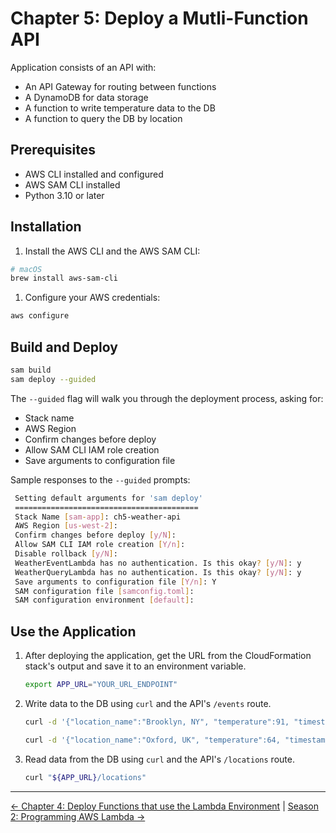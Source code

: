 # Chapter 5: Deploy a Mutli-Function API

Application consists of an API with:

- An API Gateway for routing between functions
- A DynamoDB for data storage
- A function to write temperature data to the DB
- A function to query the DB by location

## Prerequisites

- AWS CLI installed and configured
- AWS SAM CLI installed
- Python 3.10 or later

## Installation

1. Install the AWS CLI and the AWS SAM CLI:

```bash
# macOS
brew install aws-sam-cli
```

1. Configure your AWS credentials:

```bash
aws configure
```

## Build and Deploy

```bash
sam build
sam deploy --guided
```

The `--guided` flag will walk you through the deployment process, asking for:

- Stack name
- AWS Region
- Confirm changes before deploy
- Allow SAM CLI IAM role creation
- Save arguments to configuration file

Sample responses to the `--guided` prompts:

```bash
 Setting default arguments for 'sam deploy'
 =========================================
 Stack Name [sam-app]: ch5-weather-api
 AWS Region [us-west-2]:
 Confirm changes before deploy [y/N]:
 Allow SAM CLI IAM role creation [Y/n]:
 Disable rollback [y/N]:
 WeatherEventLambda has no authentication. Is this okay? [y/N]: y
 WeatherQueryLambda has no authentication. Is this okay? [y/N]: y
 Save arguments to configuration file [Y/n]: Y
 SAM configuration file [samconfig.toml]:
 SAM configuration environment [default]:
```

## Use the Application

1. After deploying the application, get the URL from the CloudFormation stack's output and save it to an environment variable.

    ```bash
    export APP_URL="YOUR_URL_ENDPOINT"
    ```

1. Write data to the DB using `curl` and the API's `/events` route.

    ```bash
    curl -d '{"location_name":"Brooklyn, NY", "temperature":91, "timestamp":'"$(date +%s)"', "latitude": 40.70, "longitude": -73.99}' -H "Content-Type: application/json" -X POST "${APP_URL}/events"

    curl -d '{"location_name":"Oxford, UK", "temperature":64, "timestamp":'"$(date +%s)"', "latitude": 51.75, "longitude": -1.25}' -H "Content-Type: application/json" -X POST "${APP_URL}/events"
    ```

1. Read data from the DB using `curl` and the API's `/locations` route.

    ```bash
    curl "${APP_URL}/locations"
    ```

<!-- FooterStart -->
---
[← Chapter 4: Deploy Functions that use the Lambda Environment](../chapter-4-operating-aws-lambda-functions/README.md) | [Season 2: Programming AWS Lambda →](../README.md)
<!-- FooterEnd -->
